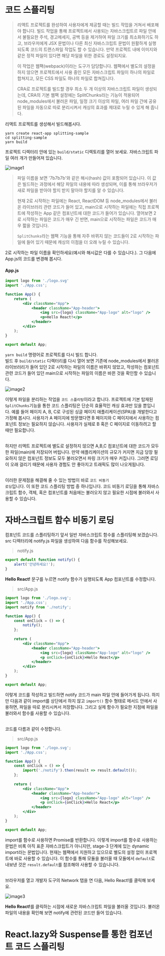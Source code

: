 # 코드 스플리팅

> 리액트 프로젝트를 완성하여 사용자에게 제공할 때는 빌드 작업을 거쳐서 배포해야 합니다. 빌드 작업을 통해 프로젝트에서 사용되는 자바스크립트르 파일 안에서 불필요한 주석, 경고메세지, 공백 등을 제거하여 파일 크기를 최소화하기도 하고, 브라우저에게 JSX 문법이나 다른 최신 자바스크립트 문법이 원활하게 실행되도록 코드의 트랜스파일 작업도 할 수 있습니다. 만약 프로젝트 내에 이미지와 같은 정적 파일이 있다면 해당 파일을 위한 경로도 설정되지요.
> 
> 이 작업은 웹팩(webpack)이라는 도구가 담당합니다. 웹팩에서 별도의 설정을 하지 않으면 프로젝트에서 사용 중인 모든 자바스크립트 파일이 하나의 파일로 합쳐지고, 모든 CSS 파일도 하나의 파일로 합쳐집니다.
> 
> CRA로 프로젝트를 빌드할 경우 최소 두 개 이상의 자바스크립트 파일이 생성되는데, CRA의 기본 웹팩 설정에는 SplitChunks라는 기능이 적용되어 node_modules에서 불러온 파일, 일정 크기 이상의 파일, 여러 파일 간에 공유된 파일을 자동으로 따로 분리시켜서 캐싱의 효과를 제대로 누릴 수 있게 해 줍니다.


리액트 프로젝트를 생성해서 빌드해봅시다.

```
yarn create react-app splitting-sample
cd splitting-sample
yarn build
```

프로젝트 디렉터리 안에 있는 <code>build/static</code> 디렉토리를 열어 보세요. 자바스크립트 파일 여러 개가 만들어져 있습니다.

![image1](https://raw.githubusercontent.com/yonggyo1125/reactLecture/master/17.%20%EC%BD%94%EB%93%9C%20%EC%8A%A4%ED%94%8C%EB%A6%AC%ED%8C%85/images/image1.png)

> 파일 이름을 보면 '7b7b7b'와 같은 해시(hash) 값이 포함되어 있습니다. 이 값은 빌드하는 과정에서 해당 파일의 내용에 따라 생성되며, 이를 통해 브라우저가 새로 파일을 받아야 할지 받지 말아야 할지를 알 수 있습니다.
> 
> 현재 2로 시작하는 파일에는 React, ReactDOM 등 node_modules에서 불러온 라이브러리 관련 코드가 들어 있고, main으로 시작하는 파일에는 직접 프로젝트에 작성하는 App 같은 컴포넌트에 대한 코드가 들어가 있습니다. 열어보면 2로 시작하는 파일은 코드가 매우 긴 반면, main으로 시작하는 파일은 코드가 매우 짧을 것입니다.
> 
> <code>SplitChunks</code>라는 웹팩 기능을 통해 자주 바뀌지 않는 코드들이 2로 시작하는 파일에 들어 있기 때문에 캐싱의 이점을 더 오래 누릴 수 있습니다.


2로 시작하는 파일 이름을 확인하세요(예시와 해시값은 다를 수 있습니다.). 그 다음에 App.js의 코드를 변경해 봅시다.

#### App.js

```jsx
import logo from './logo.svg'
import './App.css';

function App() {
    return (
        <div className="App">
            <header className="App-header">
                <img src={logo} className="App-logo" alt="logo" />
                <p>Hello React!</p>
            </header>
        </div>
    );
}

export default App;
``` 

<code>yarn build</code> 명령어로 프로젝트를 다시 빌드 합니다.<br>
빌드 후 <code>build/static</code> 디렉터리를 다시 열어 보면 기존에 node_modules에서 불러온 라이브러리가 들어 있던 2로 시작하는 파일의 이름은 바뀌지 않았고, 작성하는 컴포넌트 관련 코드가 들어 있던 main으로 시작하는 파일의 이름은 바뀐 것을 확인할 수 있습니다.

![image2](https://raw.githubusercontent.com/yonggyo1125/reactLecture/master/17.%20%EC%BD%94%EB%93%9C%20%EC%8A%A4%ED%94%8C%EB%A6%AC%ED%8C%85/images/image2.png)

이렇게 파일을 분리하는 작업을 <code>코드 스플리팅</code>이라고 합니다. 프로젝트에 기본 탑재된 <code>SplitChunks</code>기능을 통한 코드 스플리팅은 단순히 효율적인 캐싱 효과만 있을 뿐입니다. 예를 들어 페이지 A, B, C로 구성된 싱글 페이지 애플리케이션(SPA)을 개발한다고 가정해 봅시다. 사용자가 A 페이지에 방문했다면 B 페이지와 C 페이지에서 사용하는 컴포넌트 정보는 필요하지 않습니다. 사용자가 실제로 B 혹은 C 페이지로 이동하려고 할 때만 필요합니다.<br><br>

하지만 리액트 프로젝트에 별도로 설정하지 않으면 A,B,C 컴포넌트에 대한 코드가 모두 한 파일(main)에 저장되어 버립니다. 만약 애플리케이션의 규모가 커지면 지금 당장 필요하지 않은 컴포넌트 정보도 모두 불러오면서 파링 크기가 매우 커집니다. 그러면 로딩이 오래 걸리기 때문에 사용자 경험도 안 좋아지고 트래픽도 많이 나오게됩니다. <br><br>

이러한 문제점을 해결해 줄 수 있는 방법이 바로 <code>코드 비동기 로딩</code>입니다. 이 또한 코드 스플리팅 방법 중 하나입니다. 코드 비동기 로딩을 통해 자바스크립트 함수, 객체, 혹은 컴포넌트를 처음에는 불러오지 않고 필요한 시점에 불러와서 사용할 수 있습니다.

# 자바스크립트 함수 비동기 로딩 

컴포넌트 코드를 스플리팅하기 앞서 일반 자바스크립트 함수를 스플리팅해 보겠습니다. src 디렉터리에 notify.js 파일을 생성하여 다음 함수를 작성해보세요.


> notify.js

```jsx
export default function notify() {
    alert('안녕하세요!');
}
```

**Hello React!** 문구를 누르면 notify 함수가 실행되도록 App 컴포넌트를 수정합니다.

> src/App.js

```jsx
import logo from './logo.svg';
import './App.css';
import notify from './notify';

function App() {
    const onClick = () => {
        notify();
    };
    
    return (
        <div className="App">
            <header className="App-header">
                <img src={logo} className="App-logo" alt="logo" />
                <p onClick={onClick}>Hello React</p>
            </header>
        </div>
    );
}

export default App;
```

이렇게 코드를 작성하고 빌드하면 notify 코드가 main 파일 안에 들어가게 됩니다. 하지만 다음과 같이 import를 상단에서 하지 않고 <code>import()</code> 함수 형태로 메서드 안에서 사용하면, 파일을 따로 분리시켜서 저장합니다. 그리고 실제 함수가 필요한 지점에 파일을 불러와서 함수를 사용할 수 있습니다. <br><br>

코드를 다름과 같이 수정합니다.

> src/App.js

```jsx
import logo from './logo.svg';
import './App.css';

function App() {
    const onClick = () => {
        import('./notify').then(result => result.default());
    };
    
    return (
        <div className="App">
            <header className="App-header">
                <img src={logo} className="App-logo" alt="logo" />
                <p onClick={onClick}>Hello React</p>
            </header>
        </div>
    );
}

export default App;
```

import를 함수로 사용하면 Promise를 반환합니다. 이렇게 import를 함수로 사용하는 문법은 비록 아직 표준 자바스크립트가 아니지만, stage-3 단계에 있는 dynamic import라는 문법입니다. 현재는 웹팩에서 지원하고 있으므로 별도의 설정 없이 프로젝트에 바로 사용할 수 있습니다. 이 함수를 통해 모듈을 불러올 때 모듈에서 <code>default</code>로 내보낸 것은 <code>result.default</code>를 참조해야 사용할 수 있습니니다.<br><br>

브라우저를 열고 개발자 도구의 Network 탭을 연 다음, Hello React!를 클릭해 보세요.

![image3](https://raw.githubusercontent.com/yonggyo1125/reactLecture/master/17.%20%EC%BD%94%EB%93%9C%20%EC%8A%A4%ED%94%8C%EB%A6%AC%ED%8C%85/images/image3.png)

<b>Hello React!</b>를 클릭하는 시점에 새로운 자바스크립트 파일을 불러올 것입니다. 불러온 파일의 내용을 확인해 보면 notify에 관련된 코드만 들어 있습니다. 

# React.lazy와 Suspense를 통한 컴포넌트 코드 스플리팅
